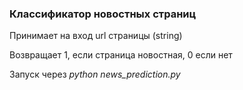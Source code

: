 ### **Классификатор новостных страниц**

Принимает на вход url страницы (string)

Возвращает 1, если страница новостная, 0 если нет

Запуск через _python news_prediction.py_